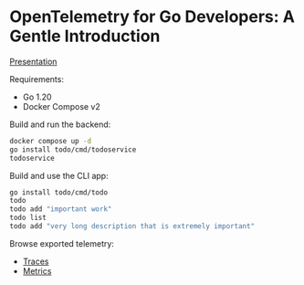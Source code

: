 # OpenTelemetry for Go Developers: A Gentle Introduction

[Presentation](https://docs.google.com/presentation/d/1ufmrOUlN1Sbbj9ukxY2IdPL-2IDZTypAkSEeQ7eltJo/edit?usp=sharing)

Requirements:

- Go 1.20
- Docker Compose v2

Build and run the backend:

```sh
docker compose up -d
go install todo/cmd/todoservice
todoservice
```

Build and use the CLI app:

```sh
go install todo/cmd/todo
todo
todo add "important work"
todo list
todo add "very long description that is extremely important"
```

Browse exported telemetry:

- [Traces](http://localhost:16686)
- [Metrics](http://localhost:8889/metrics)
